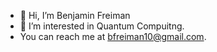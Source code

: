 - 👋 Hi, I’m Benjamin Freiman
- 👀 I’m interested in Quantum Compuitng.
- You can reach me at bfreiman10@gmail.com.

<!---
bfreiman/bfreiman is a ✨ special ✨ repository because its `README.md` (this file) appears on your GitHub profile.
You can click the Preview link to take a look at your changes.
--->
